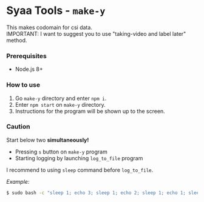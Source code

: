 # Syaa Tools - `make-y`

This makes codomain for csi data.\
IMPORTANT: I want to suggest you to use "taking-video and label later" method.

### Prerequisites

-   Node.js 8+

### How to use

1. Go `make-y` directory and enter `npm i`.
2. Enter `npm start` on `make-y` directory.
3. Instructions for the program will be shown up to the screen.

### Caution

Start below two **simultaneously!**

-   Pressing `s` button on `make-y` program
-   Starting logging by launching `log_to_file` program

I recommend to using `sleep` command before `log_to_file`.

_Example:_

```bash
$ sudo bash -c "sleep 1; echo 3; sleep 1; echo 2; sleep 1; echo 1; sleep 1; echo 0; ./log_to_file record.dat"
```
